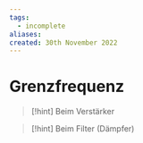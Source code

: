 ```yaml
---
tags:
  - incomplete
aliases: 
created: 30th November 2022
---
```


# Grenzfrequenz

> [!hint] Beim Verstärker
> 

> [!hint] Beim Filter (Dämpfer)
>  